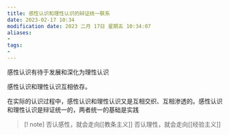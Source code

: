 ```yaml
---
title: 感性认识和理性认识的辩证统一联系
date: 2023-02-17 10:34
modification date: 2023 二月 17日 星期五 10:34:07
aliases: 
- 
tags: 
- 
---
```


感性认识有待于发展和深化为理性认识
 
感性认识和理性认识互相依存。

在实际的认识过程中，感性认识和理性认识又是互相交织、互相渗透的。感性认识和理性认识是辩证统一的，两者统一的基础是实践

>[! note]
>否认感性，就会走向[[教条主义]]
>否认理性，就会走向[[经验主义]]